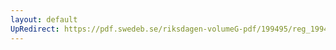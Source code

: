 ```yaml
---
layout: default
UpRedirect: https://pdf.swedeb.se/riksdagen-volumeG-pdf/199495/reg_199495/reg_199495_0355.pdf
---
```

